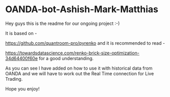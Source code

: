 # OANDA-bot-Ashish-Mark-Matthias

Hey guys this is the readme for our ongoing project :-) 

It is based on - 

https://github.com/quantroom-pro/pyrenko and it is recommended to read -

https://towardsdatascience.com/renko-brick-size-optimization-34d64400f60e for a good understanding. 

As you can see I have added on how to use it with historical data from OANDA and we will have to work out 
the Real Time connection for Live Trading. 

Hope you enjoy!
